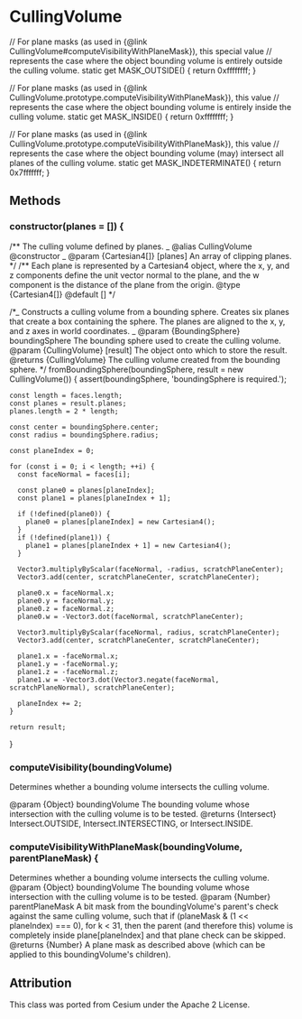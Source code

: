 # CullingVolume

// For plane masks (as used in {@link CullingVolume#computeVisibilityWithPlaneMask}), this special value
// represents the case where the object bounding volume is entirely outside the culling volume.
static get MASK_OUTSIDE() {
return 0xffffffff;
}

// For plane masks (as used in {@link CullingVolume.prototype.computeVisibilityWithPlaneMask}), this value
// represents the case where the object bounding volume is entirely inside the culling volume.
static get MASK_INSIDE() {
return 0xffffffff;
}

// For plane masks (as used in {@link CullingVolume.prototype.computeVisibilityWithPlaneMask}), this value
// represents the case where the object bounding volume (may) intersect all planes of the culling volume.
static get MASK_INDETERMINATE() {
return 0x7fffffff;
}

## Methods

### constructor(planes = []) {

/**
The culling volume defined by planes.
_
@alias CullingVolume
@constructor
_
@param {Cartesian4[]} [planes] An array of clipping planes.
\*/
/**
Each plane is represented by a Cartesian4 object, where the x, y, and z components
define the unit vector normal to the plane, and the w component is the distance of the
plane from the origin.
@type {Cartesian4[]}
@default []
\*/

/\*_
Constructs a culling volume from a bounding sphere. Creates six planes that create a box containing the sphere.
The planes are aligned to the x, y, and z axes in world coordinates.
_
@param {BoundingSphere} boundingSphere The bounding sphere used to create the culling volume.
@param {CullingVolume} [result] The object onto which to store the result.
@returns {CullingVolume} The culling volume created from the bounding sphere.
\*/
fromBoundingSphere(boundingSphere, result = new CullingVolume()) {
assert(boundingSphere, 'boundingSphere is required.');

    const length = faces.length;
    const planes = result.planes;
    planes.length = 2 * length;

    const center = boundingSphere.center;
    const radius = boundingSphere.radius;

    const planeIndex = 0;

    for (const i = 0; i < length; ++i) {
      const faceNormal = faces[i];

      const plane0 = planes[planeIndex];
      const plane1 = planes[planeIndex + 1];

      if (!defined(plane0)) {
        plane0 = planes[planeIndex] = new Cartesian4();
      }
      if (!defined(plane1)) {
        plane1 = planes[planeIndex + 1] = new Cartesian4();
      }

      Vector3.multiplyByScalar(faceNormal, -radius, scratchPlaneCenter);
      Vector3.add(center, scratchPlaneCenter, scratchPlaneCenter);

      plane0.x = faceNormal.x;
      plane0.y = faceNormal.y;
      plane0.z = faceNormal.z;
      plane0.w = -Vector3.dot(faceNormal, scratchPlaneCenter);

      Vector3.multiplyByScalar(faceNormal, radius, scratchPlaneCenter);
      Vector3.add(center, scratchPlaneCenter, scratchPlaneCenter);

      plane1.x = -faceNormal.x;
      plane1.y = -faceNormal.y;
      plane1.z = -faceNormal.z;
      plane1.w = -Vector3.dot(Vector3.negate(faceNormal, scratchPlaneNormal), scratchPlaneCenter);

      planeIndex += 2;
    }

    return result;

}

### computeVisibility(boundingVolume)

Determines whether a bounding volume intersects the culling volume.

@param {Object} boundingVolume The bounding volume whose intersection with the culling volume is to be tested.
@returns {Intersect} Intersect.OUTSIDE, Intersect.INTERSECTING, or Intersect.INSIDE.

### computeVisibilityWithPlaneMask(boundingVolume, parentPlaneMask) {

Determines whether a bounding volume intersects the culling volume.
\@param {Object} boundingVolume The bounding volume whose intersection with the culling volume is to be tested.
@param {Number} parentPlaneMask A bit mask from the boundingVolume's parent's check against the same culling
volume, such that if (planeMask & (1 << planeIndex) === 0), for k < 31, then
the parent (and therefore this) volume is completely inside plane[planeIndex]
and that plane check can be skipped.
@returns {Number} A plane mask as described above (which can be applied to this boundingVolume's children).

## Attribution

This class was ported from Cesium under the Apache 2 License.
